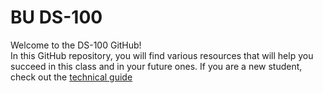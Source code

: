 # BU DS-100

Welcome to the DS-100 GitHub!<br>
In this GitHub repository, you will find various resources that will help you succeed in this class and in your future ones. 
If you are a new student, check out the [technical guide](/DS-100_Technical_Guide.ipynb)
